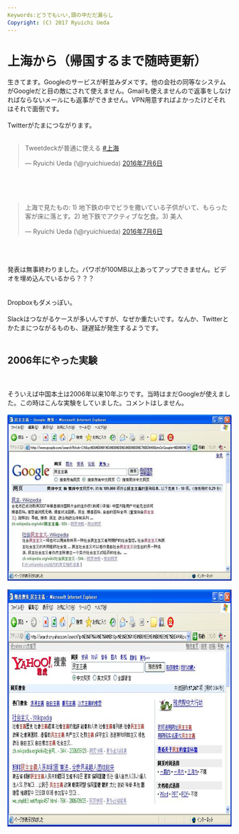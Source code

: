 ```yaml
---
Keywords:どうでもいい,頭の中だだ漏らし
Copyright: (C) 2017 Ryuichi Ueda
---
```


# 上海から（帰国するまで随時更新）
生きてます。Googleのサービスが軒並みダメです。他の会社の同等なシステムがGoogleだと目の敵にされて使えません。Gmailも使えませんので返事をしなければならないメールにも返事ができません。VPN用意すればよかったけどそれはそれで面倒です。<br />
<br />
Twitterがたまにつながります。<br />
<br />
<blockquote class="twitter-tweet" data-lang="ja"><p lang="ja" dir="ltr">Tweetdeckが普通に使える <a href="https://twitter.com/hashtag/%E4%B8%8A%E6%B5%B7?src=hash">#上海</a></p>&mdash; Ryuichi Ueda (\@ryuichiueda) <a href="https://twitter.com/ryuichiueda/status/750518402792382465">2016年7月6日</a></blockquote><br />
<script async src="//platform.twitter.com/widgets.js" charset="utf-8"></script><br />
<br />
<blockquote class="twitter-tweet" data-lang="ja"><p lang="ja" dir="ltr">上海で見たもの: 1) 地下鉄の中でビラを撒いている子供がいて、もらった客が床に落とす。2) 地下鉄でアクティブな乞食。3) 美人</p>&mdash; Ryuichi Ueda (\@ryuichiueda) <a href="https://twitter.com/ryuichiueda/status/750516626064236545">2016年7月6日</a></blockquote><br />
<script async src="//platform.twitter.com/widgets.js" charset="utf-8"></script><br />
<br />
発表は無事終わりました。パワポが100MB以上あってアップできません。ビデオを埋め込んでいるから？？？<br />
<br />
<br />
Dropboxもダメっぽい。<br />
<br />
Slackはつながるケースが多いんですが、なぜか重たいです。なんか、Twitterとかたまにつながるものも、謎遅延が発生するようです。<br />
<br />
<h2>2006年にやった実験</h2><br />
<br />
そういえば中国本土は2006年以来10年ぶりです。当時はまだGoogleが使えました。この時はこんな実験をしていました。コメントはしません。<br />
<br />
<a href="c25d4791db6a8c84f870bb40082ac29f.jpg"><img src="c25d4791db6a8c84f870bb40082ac29f.jpg" alt="民主主義_谷歌" width="597" height="372" class="aligncenter size-full wp-image-8517" /></a><br />
<br />
<a href="d203819ae3b5a84555397944ce8ab24d.jpg"><img src="d203819ae3b5a84555397944ce8ab24d.jpg" alt="民主主義" width="852" height="531" class="aligncenter size-full wp-image-8519" /></a>
